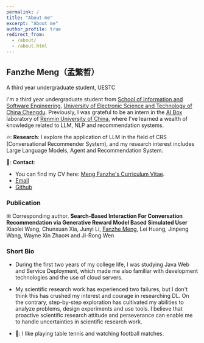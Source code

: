 ```yaml
---
permalink: /
title: "About me"
excerpt: "About me"
author_profile: true
redirect_from: 
  - /about/
  - /about.html
---
```

## Fanzhe Meng（孟繁哲）
A third year undergraduate student, UESTC

I'm a third year undergraduate student from [School of Information and Software Engineering](https://sise.uestc.edu.cn/), [University of Electronic Science and Technology of China Chengdu](https://www.uestc.edu.cn/). Previously, I was grateful to be an intern in the [AI Box](http://aibox.ruc.edu.cn/index.htm) laboratory of [Renmin University of China](https://www.ruc.edu.cn/), where I've learned a wealth of knowledge related to LLM, NLP and recommendation systems.

🔥: **Research**: I explore the application of LLM in the field of CRS (Conversational Recommender System), and my research interest includes Large Language Models, Agent and Recommendation System.

📧: **Contact**: 
- You can find my CV here: [Meng Fanzhe's Curriculum Vitae](../assets/Curriculum_vitae.pdf).
- [Email](mailto:mengfanzhe16@gmail.com)
- [Github](https://github.com/Mengfanzhe0127)

### Publication
✉ Corresponding author.
**Search-Based Interaction For Conversation Recommendation via Generative Reward Model Based Simulated User**
Xiaolei Wang, Chunxuan Xia, Junyi Li, <u>Fanzhe Meng</u>, Lei Huang, Jinpeng Wang, Wayne Xin Zhao✉ and Ji-Rong Wen

### Short Bio
- During the first two years of my college life, I was studying Java Web and Service Deployment, which made me also familiar with development technologies and the use of cloud servers.

- My scientific research work has experienced two failures, but I don't think this has crushed my interest and courage in researching DL. On the contrary, step-by-step exploration has cultivated my abilities to analyze problems, design experiments and use tools. I believe that proactive scientific research attitude and perseverance can enable me to handle uncertainties in scientific research work.
  
- 🏓: I like playing table tennis and watching football matches.
